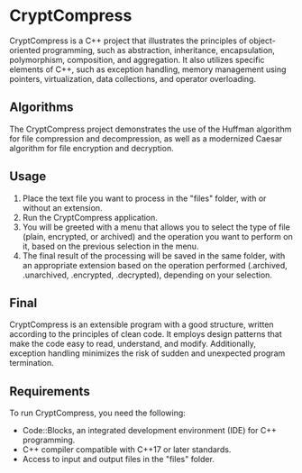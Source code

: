 # CryptCompress
CryptCompress is a C++ project that illustrates the principles of object-oriented programming, such as abstraction, inheritance, encapsulation, polymorphism, composition, and aggregation. It also utilizes specific elements of C++, such as exception handling, memory management using pointers, virtualization, data collections, and operator overloading.
## Algorithms
The CryptCompress project demonstrates the use of the Huffman algorithm for file compression and decompression, as well as a modernized Caesar algorithm for file encryption and decryption.
## Usage
1. Place the text file you want to process in the "files" folder, with or without an extension.
2. Run the CryptCompress application.
3. You will be greeted with a menu that allows you to select the type of file (plain, encrypted, or archived) and the operation you want to perform on it, based on the previous selection in the menu.
4. The final result of the processing will be saved in the same folder, with an appropriate extension based on the operation performed (.archived, .unarchived, .encrypted, .decrypted), depending on your selection.
## Final
CryptCompress is an extensible program with a good structure, written according to the principles of clean code. It employs design patterns that make the code easy to read, understand, and modify. Additionally, exception handling minimizes the risk of sudden and unexpected program termination.
## Requirements
To run CryptCompress, you need the following:
* Code::Blocks, an integrated development environment (IDE) for C++ programming.
* C++ compiler compatible with C++17 or later standards.
* Access to input and output files in the "files" folder.
